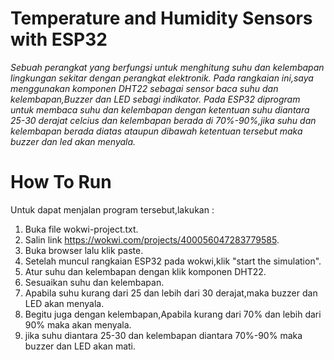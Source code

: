 # Temperature and Humidity Sensors with ESP32
_Sebuah perangkat yang berfungsi untuk menghitung suhu dan kelembapan lingkungan sekitar dengan perangkat elektronik. Pada rangkaian ini,saya menggunakan komponen DHT22 sebagai sensor baca suhu dan kelembapan,Buzzer dan LED sebagi indikator. Pada ESP32 diprogram untuk membaca suhu dan kelembapan dengan ketentuan suhu diantara 25-30 derajat celcius dan kelembapan berada di 70%-90%,jika suhu dan kelembapan berada diatas ataupun dibawah ketentuan tersebut maka buzzer dan led akan menyala._

# How To Run
Untuk dapat menjalan program tersebut,lakukan :
1. Buka file wokwi-project.txt.
2. Salin link https://wokwi.com/projects/400056047283779585.
3. Buka browser lalu klik paste.
4. Setelah muncul rangkaian ESP32 pada wokwi,klik "start the simulation".
5. Atur suhu dan kelembapan dengan klik komponen DHT22.
6. Sesuaikan suhu dan kelembapan.
7. Apabila suhu kurang dari 25 dan lebih dari 30 derajat,maka buzzer dan LED akan menyala.
8. Begitu juga dengan kelembapan,Apabila kurang dari 70% dan lebih dari 90% maka akan menyala.
9. jika suhu diantara 25-30 dan kelembapan diantara 70%-90% maka buzzer dan LED akan mati.
